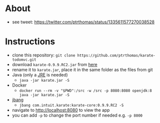 # About
* see tweet: https://twitter.com/ptrthomas/status/1335611577270038528

# Instructions
* clone this repository: `git clone https://github.com/ptrthomas/karate-todomvc.git`
* download `karate-0.9.9.RC2.jar` from [here](https://dl.bintray.com/ptrthomas/karate/)
* rename it to `karate.jar`, place it in the same folder as the files from git
* Java (only a [JRE](http://www.oracle.com/technetwork/java/javase/downloads/index.html) is needed)
  * `java -jar karate.jar -S`
* Docker
  * `docker run --rm -v "$PWD":/src -w /src -p 8080:8080 openjdk:8 java -jar karate.jar -S`
* [jbang](https://www.jbang.dev)
  * `jbang com.intuit.karate:karate-core:0.9.9.RC2 -S`
* navigate to [http://localhost:8080](http://localhost:8080) to view the app
* you can add `-p` to change the port number if needed e.g. `-p 8000`


